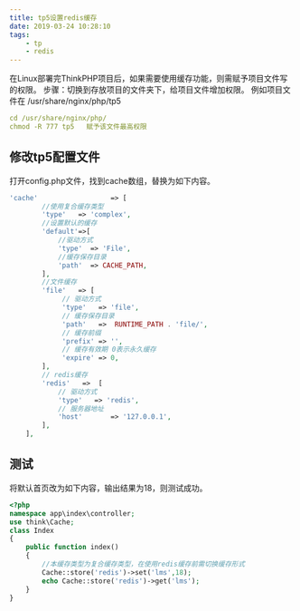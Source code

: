 ```yaml
---
title: tp5设置redis缓存
date: 2019-03-24 10:28:10
tags:
    - tp
    - redis
---
```

在Linux部署完ThinkPHP项目后，如果需要使用缓存功能，则需赋予项目文件写的权限。
步骤：切换到存放项目的文件夹下，给项目文件增加权限。
例如项目文件在  /usr/share/nginx/php/tp5
```yaml
cd /usr/share/nginx/php/
chmod -R 777 tp5   赋予该文件最高权限
```
## 修改tp5配置文件
打开config.php文件，找到cache数组，替换为如下内容。
```php
'cache'                  => [
        //使用复合缓存类型
        'type'   => 'complex',
        //设置默认的缓存
        'default'=>[
            //驱动方式
            'type'  => 'File',
            //缓存保存目录
            'path'  => CACHE_PATH,
        ],
        //文件缓存
        'file'   => [
             // 驱动方式
             'type'   => 'file',
             // 缓存保存目录
             'path'   =>  RUNTIME_PATH . 'file/',
             // 缓存前缀
             'prefix' => '',
             // 缓存有效期 0表示永久缓存
             'expire' => 0,
        ],
        // redis缓存
        'redis'   =>  [
            // 驱动方式
            'type'   => 'redis',
            // 服务器地址
            'host'       => '127.0.0.1',
        ],
    ],
```
## 测试
将默认首页改为如下内容，输出结果为18，则测试成功。
```php
<?php
namespace app\index\controller;
use think\Cache;
class Index
{
    public function index()
    {  
        //本缓存类型为复合缓存类型，在使用redis缓存前需切换缓存形式
        Cache::store('redis')->set('lms',18);
        echo Cache::store('redis')->get('lms');
    }
}
```